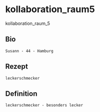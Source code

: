 # kollaboration_raum5
kollaboration_raum_5

## Bio
`Susann - 44 - Hamburg`

## Rezept
`leckerschmecker`

## Definition
`leckerschmecker - besonders lecker`



